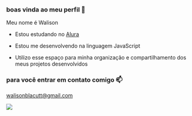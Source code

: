 ### boas vinda ao meu perfil 🩶

Meu nome é Walison

- Estou estudando no [Alura](https://www.alura.com.br)

- Estou me desenvolvendo na linguagem JavaScript

- Utilizo esse espaço para minha organização e compartilhamento dos meus projetos desenvolvidos

### para você entrar em contato comigo 📫

walisonblacutt@gmail.com




![](https://media.tenor.com/Faoc0RLFGMUAAAAM/deadpool3-tva.gif)
